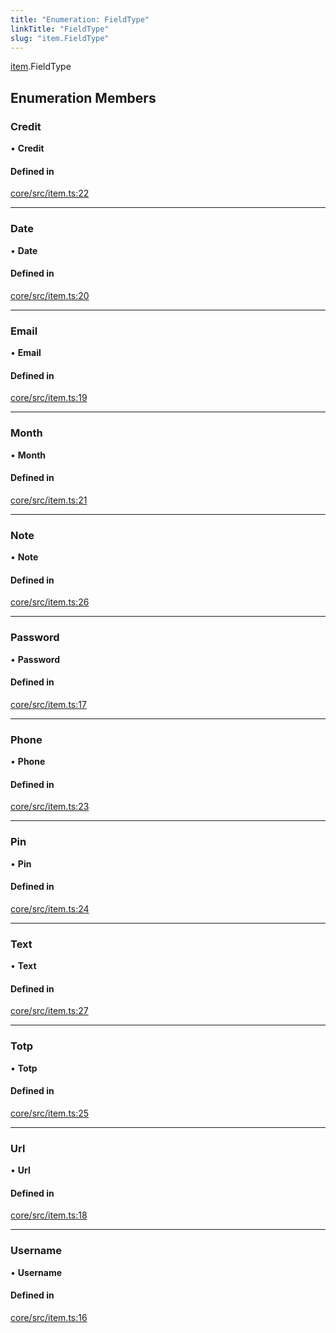 ```yaml
---
title: "Enumeration: FieldType"
linkTitle: "FieldType"
slug: "item.FieldType"
---
```


[item](../../modules/item).FieldType

## Enumeration Members

### Credit

• **Credit**

#### Defined in

[core/src/item.ts:22](https://github.com/padloc/padloc/blob/b00eb4fd/packages/core/src/item.ts#L22)

---

### Date

• **Date**

#### Defined in

[core/src/item.ts:20](https://github.com/padloc/padloc/blob/b00eb4fd/packages/core/src/item.ts#L20)

---

### Email

• **Email**

#### Defined in

[core/src/item.ts:19](https://github.com/padloc/padloc/blob/b00eb4fd/packages/core/src/item.ts#L19)

---

### Month

• **Month**

#### Defined in

[core/src/item.ts:21](https://github.com/padloc/padloc/blob/b00eb4fd/packages/core/src/item.ts#L21)

---

### Note

• **Note**

#### Defined in

[core/src/item.ts:26](https://github.com/padloc/padloc/blob/b00eb4fd/packages/core/src/item.ts#L26)

---

### Password

• **Password**

#### Defined in

[core/src/item.ts:17](https://github.com/padloc/padloc/blob/b00eb4fd/packages/core/src/item.ts#L17)

---

### Phone

• **Phone**

#### Defined in

[core/src/item.ts:23](https://github.com/padloc/padloc/blob/b00eb4fd/packages/core/src/item.ts#L23)

---

### Pin

• **Pin**

#### Defined in

[core/src/item.ts:24](https://github.com/padloc/padloc/blob/b00eb4fd/packages/core/src/item.ts#L24)

---

### Text

• **Text**

#### Defined in

[core/src/item.ts:27](https://github.com/padloc/padloc/blob/b00eb4fd/packages/core/src/item.ts#L27)

---

### Totp

• **Totp**

#### Defined in

[core/src/item.ts:25](https://github.com/padloc/padloc/blob/b00eb4fd/packages/core/src/item.ts#L25)

---

### Url

• **Url**

#### Defined in

[core/src/item.ts:18](https://github.com/padloc/padloc/blob/b00eb4fd/packages/core/src/item.ts#L18)

---

### Username

• **Username**

#### Defined in

[core/src/item.ts:16](https://github.com/padloc/padloc/blob/b00eb4fd/packages/core/src/item.ts#L16)
